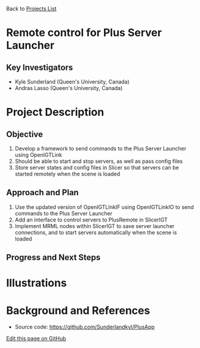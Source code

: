 Back to [Projects List](../../README.md#ProjectsList)

# Remote control for Plus Server Launcher

## Key Investigators

- Kyle Sunderland (Queen's University, Canada)
- Andras Lasso (Queen's University, Canada)

# Project Description

## Objective

1. Develop a framework to send commands to the Plus Server Launcher using OpenIGTLink
1. Should be able to start and stop servers, as well as pass config files
1. Store server states and config files in Slicer so that servers can be started remotely when the scene is loaded

## Approach and Plan

1. Use the updated version of OpenIGTLInkIF using OpenIGTLinkIO to send commands to the Plus Server Launcher
1. Add an interface to control servers to PlusRemote in SlicerIGT
1. Implement MRML nodes within SlicerIGT to save server launcher connections, and to start servers automatically when the scene is loaded

## Progress and Next Steps

<!--Describe progress and next steps in a few bullet points as you are making progress.-->

# Illustrations

<!--Add pictures and links to videos that demonstrate what has been accomplished.-->

# Background and References

<!--Use this space for information that may help people better understand your project, like links to papers, source code, or data.-->

- Source code: https://github.com/Sunderlandkyl/PlusApp

<!--Link for editing page when displayed in GitHub pages-->
<a href="{{site.github.repository_url}}/edit/master/{{page.path}}">Edit this page on GitHub</a>
